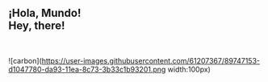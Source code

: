 <h2> ¡Hola, Mundo! <br> 
    Hey, there! </h2> <br>
    
![carbon](https://user-images.githubusercontent.com/61207367/89747153-d1047780-da93-11ea-8c73-3b33c1b93201.png width:100px) 
